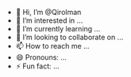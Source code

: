 - 👋 Hi, I’m @Qirolman
- 👀 I’m interested in ...
- 🌱 I’m currently learning ...
- 💞️ I’m looking to collaborate on ...
- 📫 How to reach me ...
- 😄 Pronouns: ...
- ⚡ Fun fact: ...

<!---
Qirolman/Qirolman is a ✨ special ✨ repository because its `README.md` (this file) appears on your GitHub profile.
You can click the Preview link to take a look at your changes.
--->
